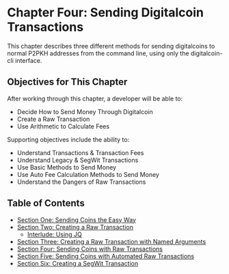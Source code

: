 # Chapter Four: Sending Digitalcoin Transactions

This chapter describes three different methods for sending digitalcoins to normal P2PKH addresses from the command line, using only the digitalcoin-cli interface.

## Objectives for This Chapter

After working through this chapter, a developer will be able to:

   * Decide How to Send Money Through Digitalcoin
   * Create a Raw Transaction
   * Use Arithmetic to Calculate Fees
   
Supporting objectives include the ability to:

   * Understand Transactions & Transaction Fees
   * Understand Legacy & SegWit Transactions
   * Use Basic Methods to Send Money
   * Use Auto Fee Calculation Methods to Send Money
   * Understand the Dangers of Raw Transactions
   
## Table of Contents
  
  * [Section One: Sending Coins the Easy Way](04_1_Sending_Coins_The_Easy_Way.md)
  * [Section Two: Creating a Raw Transaction](04_2_Creating_a_Raw_Transaction.md)
     * [Interlude: Using JQ](04_2__Interlude_Using_JQ.md)
  * [Section Three: Creating a Raw Transaction with Named Arguments](04_3_Creating_a_Raw_Transaction_with_Named_Arguments.md)
  * [Section Four: Sending Coins with Raw Transactions](04_4_Sending_Coins_with_a_Raw_Transaction.md)
  * [Section Five: Sending Coins with Automated Raw Transactions](04_5_Sending_Coins_with_Automated_Raw_Transactions.md)
  * [Section Six: Creating a SegWit Transaction](04_6_Creating_a_Segwit_Transaction.md)
